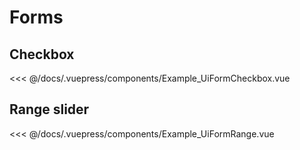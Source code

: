 # Forms

## Checkbox

<div class="custom"> 
  <Example_UiFormCheckbox />
</div>

<<< @/docs/.vuepress/components/Example_UiFormCheckbox.vue

## Range slider

<div class="custom"> 
  <Example_UiFormRange />
</div>

<<< @/docs/.vuepress/components/Example_UiFormRange.vue
